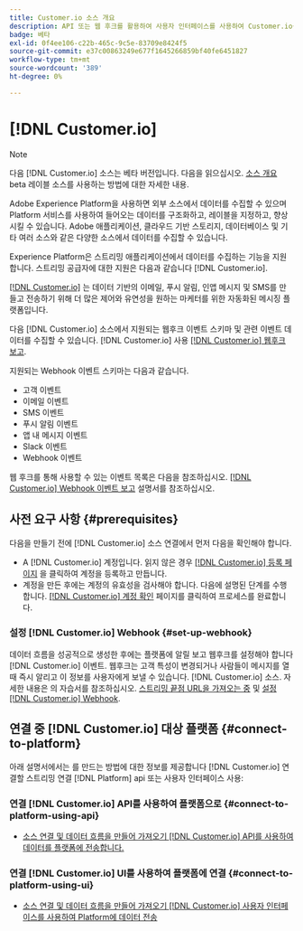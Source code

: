 ```yaml
---
title: Customer.io 소스 개요
description: API 또는 웹 후크를 활용하여 사용자 인터페이스를 사용하여 Customer.io를 Adobe Experience Platform에 연결하는 방법에 대해 알아봅니다
badge: 베타
exl-id: 0f4ee106-c22b-465c-9c5e-83709e8424f5
source-git-commit: e37c00863249e677f1645266859bf40fe6451827
workflow-type: tm+mt
source-wordcount: '389'
ht-degree: 0%

---
```


# [!DNL Customer.io]

>[!NOTE]
>
>다음 [!DNL Customer.io] 소스는 베타 버전입니다. 다음을 읽으십시오. [소스 개요](../../home.md#terms-and-conditions) beta 레이블 소스를 사용하는 방법에 대한 자세한 내용.

Adobe Experience Platform을 사용하면 외부 소스에서 데이터를 수집할 수 있으며 Platform 서비스를 사용하여 들어오는 데이터를 구조화하고, 레이블을 지정하고, 향상시킬 수 있습니다. Adobe 애플리케이션, 클라우드 기반 스토리지, 데이터베이스 및 기타 여러 소스와 같은 다양한 소스에서 데이터를 수집할 수 있습니다.

Experience Platform은 스트리밍 애플리케이션에서 데이터를 수집하는 기능을 지원합니다. 스트리밍 공급자에 대한 지원은 다음과 같습니다 [!DNL Customer.io].

[[!DNL Customer.io]](https://customer.io/) 는 데이터 기반의 이메일, 푸시 알림, 인앱 메시지 및 SMS를 만들고 전송하기 위해 더 많은 제어와 유연성을 원하는 마케터를 위한 자동화된 메시징 플랫폼입니다.

다음 [!DNL Customer.io] 소스에서 지원되는 웹후크 이벤트 스키마 및 관련 이벤트 데이터를 수집할 수 있습니다. [!DNL Customer.io] 사용 [[!DNL Customer.io] 웹후크 보고](https://customer.io/docs/api/webhooks/).

지원되는 Webhook 이벤트 스키마는 다음과 같습니다.

* 고객 이벤트
* 이메일 이벤트
* SMS 이벤트
* 푸시 알림 이벤트
* 앱 내 메시지 이벤트
* Slack 이벤트
* Webhook 이벤트

웹 후크를 통해 사용할 수 있는 이벤트 목록은 다음을 참조하십시오. [[!DNL Customer.io] Webhook 이벤트 보고](https://customer.io/docs/webhooks/#events) 설명서를 참조하십시오.

## 사전 요구 사항 {#prerequisites}

다음을 만들기 전에 [!DNL Customer.io] 소스 연결에서 먼저 다음을 확인해야 합니다.

* A [!DNL Customer.io] 계정입니다. 읽지 않은 경우 [[!DNL Customer.io] 등록 페이지](https://fly.customer.io/signup) 을 클릭하여 계정을 등록하고 만듭니다.
* 계정을 만든 후에는 계정의 유효성을 검사해야 합니다. 다음에 설명된 단계를 수행합니다. [[!DNL Customer.io] 계정 확인](https://customer.io/docs/account-verification/) 페이지를 클릭하여 프로세스를 완료합니다.

### 설정 [!DNL Customer.io] Webhook {#set-up-webhook}

데이터 흐름을 성공적으로 생성한 후에는 플랫폼에 알릴 보고 웹후크를 설정해야 합니다 [!DNL Customer.io] 이벤트. 웹후크는 고객 특성이 변경되거나 사람들이 메시지를 열 때 즉시 알리고 이 정보를 사용자에게 보낼 수 있습니다. [!DNL Customer.io] 소스. 자세한 내용은 의 자습서를 참조하십시오. [스트리밍 끝점 URL을 가져오는 중](../../tutorials/ui/create/marketing-automation/customerio-webhook.md#get-streaming-endpoint) 및 [설정 [!DNL Customer.io] Webhook](../../tutorials/ui/create/marketing-automation/customerio-webhook.md#set-up-webhook).

## 연결 중 [!DNL Customer.io] 대상 플랫폼 {#connect-to-platform}

아래 설명서에서는 를 만드는 방법에 대한 정보를 제공합니다 [!DNL Customer.io] 연결할 스트리밍 연결 [!DNL Platform] api 또는 사용자 인터페이스 사용:

### 연결 [!DNL Customer.io] API를 사용하여 플랫폼으로 {#connect-to-platform-using-api}

* [소스 연결 및 데이터 흐름을 만들어 가져오기 [!DNL Customer.io] API를 사용하여 데이터를 플랫폼에 전송합니다.](../../tutorials/api/create/marketing-automation/customerio-webhook.md)

### 연결 [!DNL Customer.io] UI를 사용하여 플랫폼에 연결 {#connect-to-platform-using-ui}

* [소스 연결 및 데이터 흐름을 만들어 가져오기 [!DNL Customer.io] 사용자 인터페이스를 사용하여 Platform에 데이터 전송](../../tutorials/ui/create/marketing-automation/customerio-webhook.md)
